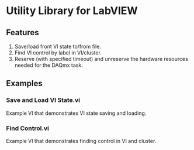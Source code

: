 # Utility Library for LabVIEW

## Features
1. Save/load front VI state to/from file. 
2. Find VI control by label in VI/cluster.
3. Reserve (with specified timeout) and unreserve the hardware resources needed for the DAQmx task.   

## Examples
### Save and Load VI State.vi
Example VI that demonstrates VI state saving and loading.

### Find Control.vi
Example VI that demonstrates finding control in VI and cluster.